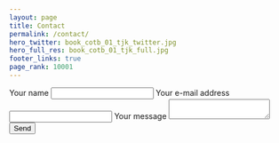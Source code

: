 ```yaml
---
layout: page
title: Contact
permalink: /contact/
hero_twitter: book_cotb_01_tjk_twitter.jpg
hero_full_res: book_cotb_01_tjk_full.jpg
footer_links: true
page_rank: 10001
---
```


<form action="https://formspree.io/contact@annamcilwraith.com"
      method="POST" class="contact-form">
    <label>Your name
    	<input type="text" name="name"/>
    </label>
    <label>Your e-mail address
    	<input type="email" name="_replyto"/>
	</label>
	<label>Your message
		<textarea name="message">
		</textarea>
	</label>
    <input type="submit" value="Send"/>
</form>
